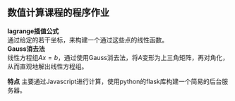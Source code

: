 ## 数值计算课程的程序作业   
  
**lagrange插值公式**  
通过给定的若干坐标，来构建一个通过这些点的线性函数。  
**Gauss消去法**  
线性方程组$Ax=b$，通过使用Gauss消去法，将$A$变形为上三角矩阵，再对角化，从而直观地解出线性方程组。  
  
**特点**
主要通过Javascript进行计算，使用python的flask库构建一个简易的后台服务器。
